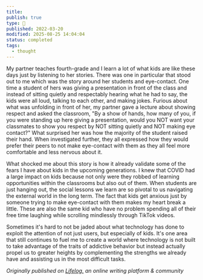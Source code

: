 ```yaml
---
title:
publish: true
type: 🌳
published: 2022-03-20
modified: 2025-08-25 14:04:04
status: completed
tags:
  - thought
---
```

 My partner teaches fourth-grade and I learn a lot of what kids are like these days just by listening to her stories. There was one in particular that stood out to me which was the story around her students and eye-contact. One time a student of hers was giving a presentation in front of the class and instead of sitting quietly and respectably hearing what he had to say, the kids were all loud, talking to each other, and making jokes. Furious about what was unfolding in front of her, my partner gave a lecture about showing respect and asked the classroom, "By a show of hands, how many of you, if you were standing up here giving a presentation, would you NOT want your classmates to show you respect by NOT sitting quietly and NOT making eye contact?" What surprised her was how the majority of the student raised their hand. When investigated further, they all expressed how they would prefer their peers to not make eye-contact with them as they all feel more comfortable and less nervous about it. 

What shocked me about this story is how it already validate some of the fears I have about kids in the upcoming generations. I knew that COVID had a large impact on kids because not only were they robbed of learning opportunities within the classrooms but also out of them. When students are just hanging out, the social lessons we learn are so pivotal to us navigating the external world in the long term. The fact that kids get anxious just by someone trying to make eye-contact with them makes my heart break a little. These are also the same kid who have no problem spending all of their free time laughing while scrolling mindlessly through TikTok videos. 

Sometimes it's hard to not be jaded about what technology has done to exploit the attention of not just users, but especially of kids. It's one area that still continues to fuel me to create a world where technology is not built to take advantage of the traits of addictive behavior but instead actually propel us to greater heights by complementing the strengths we already have and assisting us in the most difficult tasks. 

*Originally published on [Lifelog,](https://golifelog.com/) an online writing platform & community*